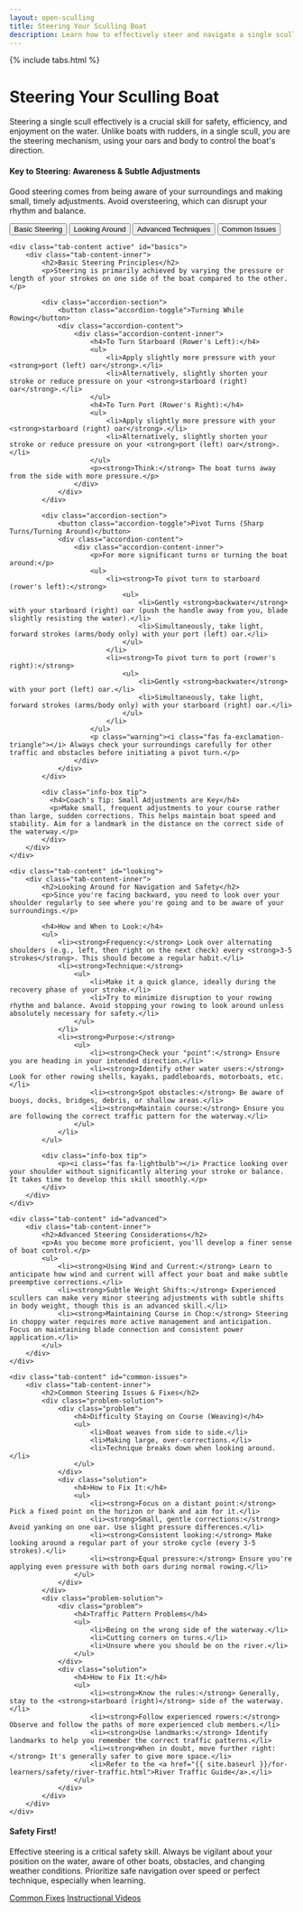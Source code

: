 ```yaml
---
layout: open-sculling
title: Steering Your Sculling Boat
description: Learn how to effectively steer and navigate a single scull.
---
```


{% include tabs.html %}

# Steering Your Sculling Boat

Steering a single scull effectively is a crucial skill for safety, efficiency, and enjoyment on the water. Unlike boats with rudders, in a single scull, *you* are the steering mechanism, using your oars and body to control the boat's direction.

<div class="info-box tip">
  <h4>Key to Steering: Awareness & Subtle Adjustments</h4>
  <p>Good steering comes from being aware of your surroundings and making small, timely adjustments. Avoid oversteering, which can disrupt your rhythm and balance.</p>
</div>

<div class="tab-container">
    <div class="tab-nav">
        <button class="tab-link active" data-tab="basics">Basic Steering</button>
        <button class="tab-link" data-tab="looking">Looking Around</button>
        <button class="tab-link" data-tab="advanced">Advanced Techniques</button>
        <button class="tab-link" data-tab="common-issues">Common Issues</button>
    </div>

    <div class="tab-content active" id="basics">
        <div class="tab-content-inner">
            <h2>Basic Steering Principles</h2>
            <p>Steering is primarily achieved by varying the pressure or length of your strokes on one side of the boat compared to the other.</p>

            <div class="accordion-section">
                <button class="accordion-toggle">Turning While Rowing</button>
                <div class="accordion-content">
                    <div class="accordion-content-inner">
                        <h4>To Turn Starboard (Rower's Left):</h4>
                        <ul>
                            <li>Apply slightly more pressure with your <strong>port (left) oar</strong>.</li>
                            <li>Alternatively, slightly shorten your stroke or reduce pressure on your <strong>starboard (right) oar</strong>.</li>
                        </ul>
                        <h4>To Turn Port (Rower's Right):</h4>
                        <ul>
                            <li>Apply slightly more pressure with your <strong>starboard (right) oar</strong>.</li>
                            <li>Alternatively, slightly shorten your stroke or reduce pressure on your <strong>port (left) oar</strong>.</li>
                        </ul>
                        <p><strong>Think:</strong> The boat turns away from the side with more pressure.</p>
                    </div>
                </div>
            </div>

            <div class="accordion-section">
                <button class="accordion-toggle">Pivot Turns (Sharp Turns/Turning Around)</button>
                <div class="accordion-content">
                    <div class="accordion-content-inner">
                        <p>For more significant turns or turning the boat around:</p>
                        <ul>
                            <li><strong>To pivot turn to starboard (rower's left):</strong>
                                <ul>
                                    <li>Gently <strong>backwater</strong> with your starboard (right) oar (push the handle away from you, blade slightly resisting the water).</li>
                                    <li>Simultaneously, take light, forward strokes (arms/body only) with your port (left) oar.</li>
                                </ul>
                            </li>
                            <li><strong>To pivot turn to port (rower's right):</strong>
                                <ul>
                                    <li>Gently <strong>backwater</strong> with your port (left) oar.</li>
                                    <li>Simultaneously, take light, forward strokes (arms/body only) with your starboard (right) oar.</li>
                                </ul>
                            </li>
                        </ul>
                        <p class="warning"><i class="fas fa-exclamation-triangle"></i> Always check your surroundings carefully for other traffic and obstacles before initiating a pivot turn.</p>
                    </div>
                </div>
            </div>
            
            <div class="info-box tip">
              <h4>Coach's Tip: Small Adjustments are Key</h4>
              <p>Make small, frequent adjustments to your course rather than large, sudden corrections. This helps maintain boat speed and stability. Aim for a landmark in the distance on the correct side of the waterway.</p>
            </div>
        </div>
    </div>

    <div class="tab-content" id="looking">
        <div class="tab-content-inner">
            <h2>Looking Around for Navigation and Safety</h2>
            <p>Since you're facing backward, you need to look over your shoulder regularly to see where you're going and to be aware of your surroundings.</p>
            
            <h4>How and When to Look:</h4>
            <ul>
                <li><strong>Frequency:</strong> Look over alternating shoulders (e.g., left, then right on the next check) every <strong>3-5 strokes</strong>. This should become a regular habit.</li>
                <li><strong>Technique:</strong>
                    <ul>
                        <li>Make it a quick glance, ideally during the recovery phase of your stroke.</li>
                        <li>Try to minimize disruption to your rowing rhythm and balance. Avoid stopping your rowing to look around unless absolutely necessary for safety.</li>
                    </ul>
                </li>
                <li><strong>Purpose:</strong>
                    <ul>
                        <li><strong>Check your "point":</strong> Ensure you are heading in your intended direction.</li>
                        <li><strong>Identify other water users:</strong> Look for other rowing shells, kayaks, paddleboards, motorboats, etc.</li>
                        <li><strong>Spot obstacles:</strong> Be aware of buoys, docks, bridges, debris, or shallow areas.</li>
                        <li><strong>Maintain course:</strong> Ensure you are following the correct traffic pattern for the waterway.</li>
                    </ul>
                </li>
            </ul>

            <div class="info-box tip">
                <p><i class="fas fa-lightbulb"></i> Practice looking over your shoulder without significantly altering your stroke or balance. It takes time to develop this skill smoothly.</p>
            </div>
        </div>
    </div>

    <div class="tab-content" id="advanced">
        <div class="tab-content-inner">
            <h2>Advanced Steering Considerations</h2>
            <p>As you become more proficient, you'll develop a finer sense of boat control.</p>
            <ul>
                <li><strong>Using Wind and Current:</strong> Learn to anticipate how wind and current will affect your boat and make subtle preemptive corrections.</li>
                <li><strong>Subtle Weight Shifts:</strong> Experienced scullers can make very minor steering adjustments with subtle shifts in body weight, though this is an advanced skill.</li>
                <li><strong>Maintaining Course in Chop:</strong> Steering in choppy water requires more active management and anticipation. Focus on maintaining blade connection and consistent power application.</li>
            </ul>
        </div>
    </div>

    <div class="tab-content" id="common-issues">
        <div class="tab-content-inner">
            <h2>Common Steering Issues & Fixes</h2>
            <div class="problem-solution">
                <div class="problem">
                    <h4>Difficulty Staying on Course (Weaving)</h4>
                    <ul>
                        <li>Boat weaves from side to side.</li>
                        <li>Making large, over-corrections.</li>
                        <li>Technique breaks down when looking around.</li>
                    </ul>
                </div>
                <div class="solution">
                    <h4>How to Fix It:</h4>
                    <ul>
                        <li><strong>Focus on a distant point:</strong> Pick a fixed point on the horizon or bank and aim for it.</li>
                        <li><strong>Small, gentle corrections:</strong> Avoid yanking on one oar. Use slight pressure differences.</li>
                        <li><strong>Consistent looking:</strong> Make looking around a regular part of your stroke cycle (every 3-5 strokes).</li>
                        <li><strong>Equal pressure:</strong> Ensure you're applying even pressure with both oars during normal rowing.</li>
                    </ul>
                </div>
            </div>
            <div class="problem-solution">
                <div class="problem">
                    <h4>Traffic Pattern Problems</h4>
                    <ul>
                        <li>Being on the wrong side of the waterway.</li>
                        <li>Cutting corners on turns.</li>
                        <li>Unsure where you should be on the river.</li>
                    </ul>
                </div>
                <div class="solution">
                    <h4>How to Fix It:</h4>
                    <ul>
                        <li><strong>Know the rules:</strong> Generally, stay to the <strong>starboard (right)</strong> side of the waterway.</li>
                        <li><strong>Follow experienced rowers:</strong> Observe and follow the paths of more experienced club members.</li>
                        <li><strong>Use landmarks:</strong> Identify landmarks to help you remember the correct traffic patterns.</li>
                        <li><strong>When in doubt, move further right:</strong> It's generally safer to give more space.</li>
                        <li>Refer to the <a href="{{ site.baseurl }}/for-learners/safety/river-traffic.html">River Traffic Guide</a>.</li>
                    </ul>
                </div>
            </div>
        </div>
    </div>
</div>

<div class="info-box warning">
  <h4><i class="fas fa-exclamation-triangle"></i> Safety First!</h4>
  <p>Effective steering is a critical safety skill. Always be vigilant about your position on the water, aware of other boats, obstacles, and changing weather conditions. Prioritize safe navigation over speed or perfect technique, especially when learning.</p>
</div>

<div class="navigation-links">
    <a href="{{ site.baseurl }}/for-learners/technique/common-fixes.md" class="btn btn-primary"><i class="fas fa-arrow-left"></i> Common Fixes</a>
    <a href="{{ site.baseurl }}/for-learners/technique/videos.html" class="btn btn-primary">Instructional Videos <i class="fas fa-arrow-right"></i></a>
</div>

